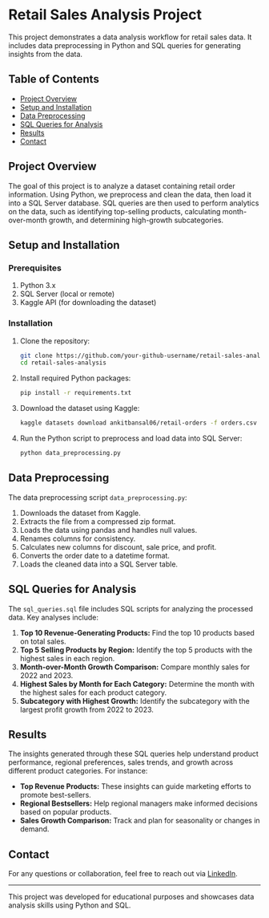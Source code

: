 # Retail Sales Analysis Project

This project demonstrates a data analysis workflow for retail sales data. It includes data preprocessing in Python and SQL queries for generating insights from the data.

## Table of Contents
- [Project Overview](#project-overview)
- [Setup and Installation](#setup-and-installation)
- [Data Preprocessing](#data-preprocessing)
- [SQL Queries for Analysis](#sql-queries-for-analysis)
- [Results](#results)
- [Contact](#contact)

## Project Overview
The goal of this project is to analyze a dataset containing retail order information. Using Python, we preprocess and clean the data, then load it into a SQL Server database. SQL queries are then used to perform analytics on the data, such as identifying top-selling products, calculating month-over-month growth, and determining high-growth subcategories.

## Setup and Installation

### Prerequisites
1. Python 3.x
2. SQL Server (local or remote)
3. Kaggle API (for downloading the dataset)

### Installation
1. Clone the repository:
    ```bash
    git clone https://github.com/your-github-username/retail-sales-analysis.git
    cd retail-sales-analysis
    ```

2. Install required Python packages:
    ```bash
    pip install -r requirements.txt
    ```

3. Download the dataset using Kaggle:
    ```bash
    kaggle datasets download ankitbansal06/retail-orders -f orders.csv
    ```

4. Run the Python script to preprocess and load data into SQL Server:
    ```bash
    python data_preprocessing.py
    ```

## Data Preprocessing

The data preprocessing script `data_preprocessing.py`:
1. Downloads the dataset from Kaggle.
2. Extracts the file from a compressed zip format.
3. Loads the data using pandas and handles null values.
4. Renames columns for consistency.
5. Calculates new columns for discount, sale price, and profit.
6. Converts the order date to a datetime format.
7. Loads the cleaned data into a SQL Server table.

## SQL Queries for Analysis

The `sql_queries.sql` file includes SQL scripts for analyzing the processed data. Key analyses include:
1. **Top 10 Revenue-Generating Products:** Find the top 10 products based on total sales.
2. **Top 5 Selling Products by Region:** Identify the top 5 products with the highest sales in each region.
3. **Month-over-Month Growth Comparison:** Compare monthly sales for 2022 and 2023.
4. **Highest Sales by Month for Each Category:** Determine the month with the highest sales for each product category.
5. **Subcategory with Highest Growth:** Identify the subcategory with the largest profit growth from 2022 to 2023.

## Results

The insights generated through these SQL queries help understand product performance, regional preferences, sales trends, and growth across different product categories. For instance:
- **Top Revenue Products:** These insights can guide marketing efforts to promote best-sellers.
- **Regional Bestsellers:** Help regional managers make informed decisions based on popular products.
- **Sales Growth Comparison:** Track and plan for seasonality or changes in demand.

## Contact

For any questions or collaboration, feel free to reach out via [LinkedIn](https://www.linkedin.com/in/naraharisetty-lahari-siva-prasad-a369a2335).

---

This project was developed for educational purposes and showcases data analysis skills using Python and SQL.
